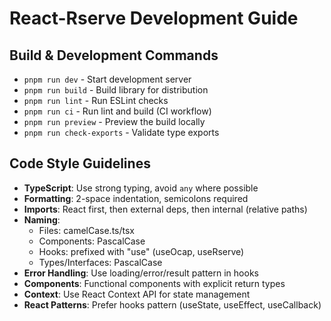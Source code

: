 # React-Rserve Development Guide

## Build & Development Commands
- `pnpm run dev` - Start development server
- `pnpm run build` - Build library for distribution
- `pnpm run lint` - Run ESLint checks
- `pnpm run ci` - Run lint and build (CI workflow)
- `pnpm run preview` - Preview the build locally
- `pnpm run check-exports` - Validate type exports

## Code Style Guidelines
- **TypeScript**: Use strong typing, avoid `any` where possible
- **Formatting**: 2-space indentation, semicolons required
- **Imports**: React first, then external deps, then internal (relative paths)
- **Naming**: 
  - Files: camelCase.ts/tsx
  - Components: PascalCase
  - Hooks: prefixed with "use" (useOcap, useRserve)
  - Types/Interfaces: PascalCase
- **Error Handling**: Use loading/error/result pattern in hooks
- **Components**: Functional components with explicit return types
- **Context**: Use React Context API for state management
- **React Patterns**: Prefer hooks pattern (useState, useEffect, useCallback)